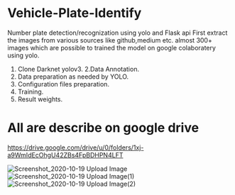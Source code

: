 # Vehicle-Plate-Identify
Number plate detection/recognization using yolo and Flask api 
First extract the images from various sources like github,medium etc.
almost 300+ images which are possible to trained the model on google colaboratery using yolo.
   1. Clone Darknet yolov3.
   2.Data Annotation.
   3. Data preparation as needed by YOLO.
   4. Configuration files preparation.
   5. Training.
   6. Result weights.
# All are describe on google drive 
https://drive.google.com/drive/u/0/folders/1xj-a9WmIdEcOhgU42ZBs4FpBDHPN4LFT


![Screenshot_2020-10-19 Upload Image](https://user-images.githubusercontent.com/51817568/96476670-28bd1d00-1253-11eb-94fc-46dbf2f26ffb.png)
![Screenshot_2020-10-19 Upload Image(1)](https://user-images.githubusercontent.com/51817568/96476775-47231880-1253-11eb-9342-e0e24d6d5b7c.png)
![Screenshot_2020-10-19 Upload Image(2)](https://user-images.githubusercontent.com/51817568/96476846-6621aa80-1253-11eb-8df9-e443b41078c5.png)

